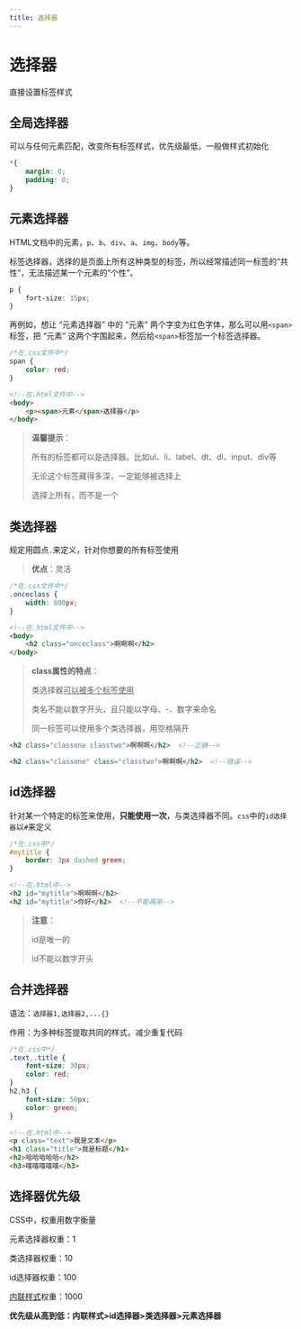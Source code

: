 ```yaml
---
title: 选择器
---
```



# 选择器

直接设置标签样式



## 全局选择器

可以与任何元素匹配，改变所有标签样式，优先级最低，一般做样式初始化

```css
*{
    margin: 0;
    padding: 0;
}
```



## 元素选择器

HTML文档中的元素，`p`、`b`、`div`、`a`、`img`、`body`等。

标签选择器，选择的是页面上所有这种类型的标签，所以经常描述同一标签的“共性”，无法描述某一个元素的“个性”。

```css
p {
    fort-size: 15px;
}
```

再例如，想让 “元素选择器” 中的 “元素” 两个字变为红色字体，那么可以用`<span>`标签，把 “元素” 这两个字围起来，然后给`<span>`标签加一个标签选择器。

```css
/*在.css文件中*/
span {
    color: red;
}
```

```html
<!--在.html文件中-->
<body>
    <p><span>元素</span>选择器</p>
</body>
```

> **温馨提示**：
>
> 所有的标签都可以是选择器。比如ul、li、label、dt、dl、input、div等
>
> 无论这个标签藏得多深，一定能够被选择上
>
> 选择上所有，而不是一个



## 类选择器

规定用圆点`.`来定义，针对你想要的所有标签使用

> **优点**：灵活

```css
/*在.css文件中*/
.onceclass {
    width: 800px;
}
```

```html
<!--在.html文件中-->
<body>
    <h2 class="onceclass">啊啊啊</h2>
</body>
```

> **class属性的特点**：
>
> 类选择器<u>可以被多个标签使用</u>
>
> 类名不能以数字开头，且只能以字母、-、数字来命名
>
> 同一标签可以使用多个类选择器，用空格隔开

```html
<h2 class="classone classtwo">啊啊啊</h2>  <!--正确-->

<h2 class="classone" class="classtwo">啊啊啊</h2>  <!--错误-->
```



## id选择器

针对某一个特定的标签来使用，**只能使用一次**，与类选择器不同。`css`中的`id选择器`以`#`来定义

```css
/*在.css中*/
#mytitle {
    border: 3px dashed green;
}
```

```html
<!--在.html中-->
<h2 id="mytitle">啊啊啊</h2>
<h2 id="mytitle">你好</h2>  <!--不能再用-->
```

> **注意**：
>
> id是唯一的
>
> id不能以数字开头



## 合并选择器

语法：`选择器1,选择器2,...{}`

作用：为多种标签提取共同的样式，减少重复代码

```css
/*在.css中*/
.text,.title {
    font-size: 30px;
    color: red;
}
h2,h3 {
    font-size: 50px;
    color: green;
}
```

```html
<!--在.html中-->
<p class="text">我是文本</p>
<h1 class="title">我是标题</h1>
<h2>哈哈哈哈哈</h2>
<h3>嘻嘻嘻嘻嘻</h3>
```



## 选择器优先级

CSS中，权重用数字衡量

元素选择器权重：1

类选择器权重：10

id选择器权重：100

[内联样式](https://manman-dynamo.space/Web/CSS/import.html#内联样式（行内样式）)权重：1000

**优先级从高到低：内联样式>id选择器>类选择器>元素选择器**




